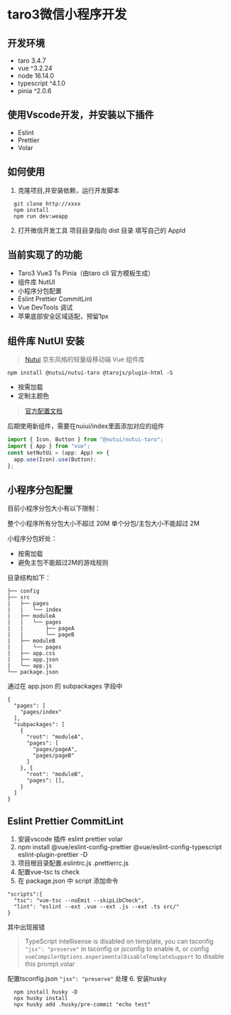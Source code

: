 # taro3微信小程序开发

## 开发环境

- taro 3.4.7
- vue ^3.2.24
- node 16.14.0
- typescript ^4.1.0
- pinia ^2.0.6

## 使用Vscode开发，并安装以下插件

- Eslint
- Prettier
- Volar

## 如何使用

1. 克隆项目,并安装依赖，运行开发脚本
```shell
  git clone http://xxxx
  npm install
  npm run dev:weapp
```

2. 打开微信开发工具 项目目录指向 dist 目录 填写自己的 AppId

## 当前实现了的功能

- Taro3 Vue3 Ts Pinia（由taro cli 官方模板生成）
- 组件库 NutUI
- 小程序分包配置
- Eslint Prettier CommitLint
- Vue DevTools 调试
- 苹果底部安全区域适配，预留1px

## 组件库 NutUI 安装

> [Nutui](https://nutui.jd.com/#/) 京东风格的轻量级移动端 Vue 组件库

```shell
npm install @nutui/nutui-taro @tarojs/plugin-html -S
```

- 按需加载
- 定制主题色

> [官方配置文档](https://taro-docs.jd.com/taro/docs/nutui#%E6%8C%89%E7%85%A7%E4%B8%8B%E6%96%B9%E5%9B%BE%E7%89%87%E4%BE%9D%E6%AC%A1%E9%80%89%E6%8B%A9%E9%80%89%E6%8B%A9-vue3--nutui-%E6%A8%A1%E6%9D%BF)

后期使用新组件，需要在nuiui/index里面添加对应的组件
```ts
import { Icon, Button } from "@nutui/nutui-taro";
import { App } from "vue";
const setNutUi = (app: App) => {
  app.use(Icon).use(Button);
};
```

## 小程序分包配置

目前小程序分包大小有以下限制：

整个小程序所有分包大小不超过 20M
单个分包/主包大小不能超过 2M

小程序分包好处：
- 按需加载
- 避免主包不能超过2M的游戏规则

目录结构如下：
```shell
├── config
├── src
|   ├── pages
|   |   └── index
|   ├── moduleA
|   |   └── pages
|   |       ├── pageA
|   |       └── pageB
|   ├── moduleB
|   |   └── pages
|   ├── app.css
|   ├── app.json
|   └── app.js
└── package.json
```
通过在 app.json 的 subpackages 字段中
```shell
{
  "pages": [
    "pages/index"
  ],
  "subpackages": [
    {
      "root": "moduleA",
      "pages": [
        "pages/pageA",
        "pages/pageB"
      ]
    }, {
      "root": "moduleB",
      "pages": [],
    }
  ]
}
```

## Eslint Prettier CommitLint

1. 安装vscode 插件 eslint prettier volar
2. npm install @vue/eslint-config-prettier @vue/eslint-config-typescript eslint-plugin-prettier -D
3. 项目根目录配置.eslintrc.js .prettierrc.js
4. 配置vue-tsc   ts check   
5. 在 package.json 中 script 添加命令
```shell
"scripts":{
  "tsc": "vue-tsc --noEmit --skipLibCheck",
  "lint": "eslint --ext .vue --ext .js --ext .ts src/"
}
```
其中出现报错
> TypeScript intellisense is disabled on template, you can tsconfig `"jsx": "preserve"` in tsconfig or jsconfig to enable it, or config `vueCompilerOptions.experimentalDisableTemplateSupport` to disable this prompt.volar

配置tsconfig.json `"jsx": "preserve"` 处理
6. 安装husky
```shell
  npm install husky -D
  npx husky install
  npx husky add .husky/pre-commit "echo test"
```